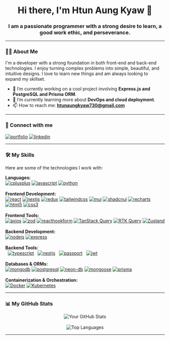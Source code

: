 <h1 align="center">Hi there, I'm Htun Aung Kyaw 👋</h1>
<h3 align="center">I am a passionate programmer with a strong desire to learn, a good work ethic, and perseverance.</h3>

---

### 👨‍💻 About Me

<p align="left">
  I'm a developer with a strong foundation in both front-end and back-end technologies. I enjoy turning complex problems into simple, beautiful, and intuitive designs. I love to learn new things and am always looking to expand my skillset.

  - 🔭 I’m currently working on a cool project involving **Express.js and PostgreSQL and Prisma ORM**.
  - 🌱 I’m currently learning more about **DevOps and cloud deployment**.
  - 📫 How to reach me: **htunaungkyaw730@gmail.com**
</p>

---

### 🔗 Connect with me

<p align="left">
  <a href="https://htunaungkyaw-portfolio.vercel.app/" target="_blank"><img align="center" src="https://img.shields.io/badge/Portfolio-255E63?style=for-the-badge&logoColor=white" alt="portfolio"/></a>
  <a href="https://www.linkedin.com/in/htun-aung-kyaw-385285352/" target="_blank"><img align="center" src="https://img.shields.io/badge/LinkedIn-0077B5?style=for-the-badge&logo=linkedin&logoColor=white" alt="linkedin"/></a>
</p>

---

### 🛠️ My Skills

Here are some of the technologies I work with:

<p align="left">
  <strong>Languages:</strong><br>
  <a href="https://www.cplusplus.com/" target="_blank" rel="noreferrer"> <img src="https://img.shields.io/badge/C%2B%2B-00599C?style=flat&logo=c%2B%2B&logoColor=white" alt="cplusplus"/></a>
  <a href="https://developer.mozilla.org/en-US/docs/Web/JavaScript" target="_blank" rel="noreferrer"> <img src="https://img.shields.io/badge/JavaScript-F7DF1E?style=flat&logo=javascript&logoColor=black" alt="javascript"/></a>
  <a href="https://www.python.org" target="_blank" rel="noreferrer"><img src="https://img.shields.io/badge/Python-3776AB?style=flat&logo=python&logoColor=white" alt="python"/></a>
  <br><br>
  <strong>Frontend Development:</strong><br>
  <a href="https://reactjs.org/" target="_blank" rel="noreferrer"> <img src="https://img.shields.io/badge/React-20232A?style=flat&logo=react&logoColor=61DAFB" alt="react"/></a>
  <a href="https://nextjs.org/" target="_blank" rel="noreferrer"> <img src="https://img.shields.io/badge/Next.js-000000?style=flat&logo=next.js&logoColor=white" alt="nextjs"/></a>
  <a href="https://redux.js.org" target="_blank" rel="noreferrer"> <img src="https://img.shields.io/badge/Redux-593D88?style=flat&logo=redux&logoColor=white" alt="redux"/></a>
  <a href="https://tailwindcss.com/" target="_blank" rel="noreferrer"> <img src="https://img.shields.io/badge/Tailwind_CSS-38B2AC?style=flat&logo=tailwind-css&logoColor=white" alt="tailwindcss"/></a>
  <a href="https://mui.com/" target="_blank" rel="noreferrer"> <img src="https://img.shields.io/badge/MUI-007FFF?style=flat&logo=mui&logoColor=white" alt="mui"/></a>
  <a href="https://ui.shadcn.com/" target="_blank" rel="noreferrer"> <img src="https://img.shields.io/badge/shadcn%2Fui-000000?style=flat&logo=shadcnui&logoColor=white" alt="shadcnui"/></a>
  <a href="https://recharts.org/" target="_blank" rel="noreferrer"><img src="https://img.shields.io/badge/Recharts-8884d8?style=flat&logo=recharts&logoColor=white" alt="recharts"/></a>
  <a href="https://www.w3.org/html/" target="_blank" rel="noreferrer"><img src="https://img.shields.io/badge/HTML5-E34F26?style=flat&logo=html5&logoColor=white" alt="html5"/></a>
  <a href="https://www.w3schools.com/css/" target="_blank" rel="noreferrer"><img src="https://img.shields.io/badge/CSS3-1572B6?style=flat&logo=css3&logoColor=white" alt="css3"/></a>
  <br><br>
  <strong>Frontend Tools:</strong><br>
  <a href="https://axios-http.com" target="_blank" rel="noreferrer"> <img src="https://img.shields.io/badge/Axios-5A29E4?style=flat&logo=axios&logoColor=white" alt="axios"/></a>
  <a href="https://zod.dev/" target="_blank" rel="noreferrer"> <img src="https://img.shields.io/badge/Zod-3E67B1?style=flat&logo=zod&logoColor=white" alt="zod"/></a>
  <a href="https://react-hook-form.com/" target="_blank" rel="noreferrer"> <img src="https://img.shields.io/badge/React_Hook_Form-EC5990?style=flat&logo=reacthookform&logoColor=white" alt="reacthookform"/></a>
  <a href="https://tanstack.com/query/latest/docs/react/overview" target="_blank" rel="noreferrer"> <img src="https://img.shields.io/badge/TanStack_Query-FF4154?style=flat&logo=reactquery&logoColor=white" alt="TanStack Query"/></a>
 <a href="https://redux-toolkit.js.org/rtk-query/overview" target="_blank" rel="noreferrer"> <img src="https://img.shields.io/badge/RTK_Query-764ABC?style=flat&logo=redux&logoColor=white" alt="RTK Query"/></a>
 <a href="https://zustand.docs.pmnd.rs/" target="_blank" rel="noreferrer"> <img src="https://img.shields.io/badge/Zustand-000000?style=flat&logo=zustand&logoColor=white" alt="Zustand"/></a>
   <br><br>
  <strong>Backend Development:</strong><br>
  <a href="https://nodejs.org" target="_blank" rel="noreferrer"> <img src="https://img.shields.io/badge/Node.js-339933?style=flat&logo=nodedotjs&logoColor=white" alt="nodejs"/></a>
  <a href="https://expressjs.com" target="_blank" rel="noreferrer"><img src="https://img.shields.io/badge/Express.js-000000?style=flat&logo=express&logoColor=white" alt="express"/></a>
  <br><br>
  <strong>Backend Tools:</strong><br>
  <a href="https://www.typescriptlang.org/" target="_blank" rel="noreferrer"> <img src="https://img.shields.io/badge/TypeScript-007ACC?style=flat&logo=typescript&logoColor=white" alt="typescript"/></a>
  <a href="https://nestjs.com/" target="_blank" rel="noreferrer"> <img src="https://img.shields.io/badge/NestJS-E0234E?style=flat&logo=nestjs&logoColor=white" alt="nestjs"/></a>
  <a href="http://www.passportjs.org/" target="_blank" rel="noreferrer"> <img src="https://img.shields.io/badge/Passport.js-34E27A?style=flat&logo=passport&logoColor=white" alt="passport"/></a>
  <a href="https://jwt.io/" target="_blank" rel="noreferrer"> <img src="https://img.shields.io/badge/JWT-000000?style=flat&logo=json-web-tokens&logoColor=white" alt="jwt"/></a>
  <br><br>
  <strong>Databases & ORMs:</strong><br>
  <a href="https://www.mongodb.com/" target="_blank" rel="noreferrer"> <img src="https://img.shields.io/badge/MongoDB-4EA94B?style=flat&logo=mongodb&logoColor=white" alt="mongodb"/></a>
  <a href="https://www.postgresql.org" target="_blank" rel="noreferrer"> <img src="https://img.shields.io/badge/PostgreSQL-316192?style=flat&logo=postgresql&logoColor=white" alt="postgresql"/></a>
  <a href="https://neon.tech/" target="_blank" rel="noreferrer"> <img src="https://img.shields.io/badge/Neon_DB-42D69B?style=flat&logo=postgresql&logoColor=white" alt="neon-db"/></a>
  <a href="https://mongoosejs.com/" target="_blank" rel="noreferrer"> <img src="https://img.shields.io/badge/Mongoose-880000?style=flat&logo=mongoose&logoColor=white" alt="mongoose"/></a>
  <a href="https://www.prisma.io/" target="_blank" rel="noreferrer"> <img src="https://img.shields.io/badge/Prisma-2D3748?style=flat&logo=prisma&logoColor=white" alt="prisma"/></a>
  <br><br>
<strong>Containerization & Orchestration:</strong><br>
<a href="https://www.docker.com/" target="_blank" rel="noreferrer"> <img src="https://img.shields.io/badge/Docker-2496ED?style=flat&logo=docker&logoColor=white" alt="Docker"/></a>
 <a href="https://kubernetes.io/" target="_blank" rel="noreferrer"> <img src="https://img.shields.io/badge/Kubernetes-326CE5?style=flat&logo=kubernetes&logoColor=white" alt="Kubernetes"/></a>
 </p>
 
---

### 📊 My GitHub Stats

<p align="center">
  <img align="center" src="https://github-readme-stats.vercel.app/api?username=HtunAungKyaw73&show_icons=true&locale=en&theme=tokyonight" alt="Your GitHub Stats" />
  <br><br>
  <img align="center" src="https://github-readme-stats.vercel.app/api/top-langs?username=HtunAungKyaw73&layout=compact&locale=en&theme=tokyonight" alt="Top Languages" />
</p>

---
